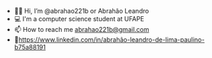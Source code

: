 - 👦🏻 Hi, I’m @abrahao221b or Abrahão Leandro 
- 💻 I'm a computer science student at UFAPE
- 📫 How to reach me abrahao221b@gmail.com
- 🔗https://www.linkedin.com/in/abrahão-leandro-de-lima-paulino-b75a88191

<!---
abrahao221b/abrahao221b is a ✨ special ✨ repository because its `README.md` (this file) appears on your GitHub profile.
You can click the Preview link to take a look at your changes.
--->
